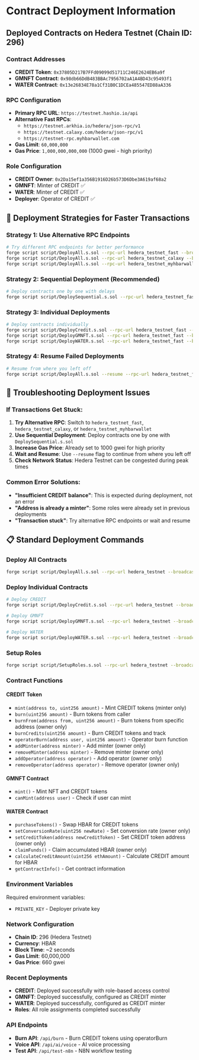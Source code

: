 # Contract Deployment Information

## Deployed Contracts on Hedera Testnet (Chain ID: 296)

### Contract Addresses

- **CREDIT Token**: `0x37805D217B7FFd09099d51711C246E2624EB6a9f`
- **GMNFT Contract**: `0x98db66DdB483BBAc7956702aA1A4BD43c95493f1`
- **WATER Contract**: `0x13e26834E78a1Cf31B0C1DCEa485547ED88aA336`

### RPC Configuration

- **Primary RPC URL**: `https://testnet.hashio.io/api`
- **Alternative Fast RPCs**:
  - `https://testnet.arkhia.io/hedera/json-rpc/v1`
  - `https://testnet.calaxy.com/hedera/json-rpc/v1`
  - `https://testnet-rpc.myhbarwallet.com`
- **Gas Limit**: `60,000,000`
- **Gas Price**: `1,000,000,000,000` (1000 gwei - high priority)

### Role Configuration

- **CREDIT Owner**: `0x2Da15ef1a356B1916D26b573D6Dbe3A619af68a2`
- **GMNFT**: Minter of CREDIT ✅
- **WATER**: Minter of CREDIT ✅
- **Deployer**: Operator of CREDIT ✅

## 🚀 Deployment Strategies for Faster Transactions

### Strategy 1: Use Alternative RPC Endpoints
```bash
# Try different RPC endpoints for better performance
forge script script/DeployAll.s.sol --rpc-url hedera_testnet_fast --broadcast --gas-limit 60000000
forge script script/DeployAll.s.sol --rpc-url hedera_testnet_calaxy --broadcast --gas-limit 60000000
forge script script/DeployAll.s.sol --rpc-url hedera_testnet_myhbarwallet --broadcast --gas-limit 60000000
```

### Strategy 2: Sequential Deployment (Recommended)
```bash
# Deploy contracts one by one with delays
forge script script/DeploySequential.s.sol --rpc-url hedera_testnet_fast --broadcast --gas-limit 60000000
```

### Strategy 3: Individual Deployments
```bash
# Deploy contracts individually
forge script script/DeployCredit.s.sol --rpc-url hedera_testnet_fast --broadcast --gas-limit 60000000
forge script script/DeployGMNFT.s.sol --rpc-url hedera_testnet_fast --broadcast --gas-limit 60000000
forge script script/DeployWATER.s.sol --rpc-url hedera_testnet_fast --broadcast --gas-limit 60000000
```

### Strategy 4: Resume Failed Deployments
```bash
# Resume from where you left off
forge script script/DeployAll.s.sol --resume --rpc-url hedera_testnet_fast --broadcast --gas-limit 60000000
```

## 🔧 Troubleshooting Deployment Issues

### If Transactions Get Stuck:
1. **Try Alternative RPC**: Switch to `hedera_testnet_fast`, `hedera_testnet_calaxy`, or `hedera_testnet_myhbarwallet`
2. **Use Sequential Deployment**: Deploy contracts one by one with `DeploySequential.s.sol`
3. **Increase Gas Price**: Already set to 1000 gwei for high priority
4. **Wait and Resume**: Use `--resume` flag to continue from where you left off
5. **Check Network Status**: Hedera Testnet can be congested during peak times

### Common Error Solutions:
- **"Insufficient CREDIT balance"**: This is expected during deployment, not an error
- **"Address is already a minter"**: Some roles were already set in previous deployments
- **"Transaction stuck"**: Try alternative RPC endpoints or wait and resume

## 📋 Standard Deployment Commands

### Deploy All Contracts
```bash
forge script script/DeployAll.s.sol --rpc-url hedera_testnet --broadcast --gas-limit 60000000
```

### Deploy Individual Contracts
```bash
# Deploy CREDIT
forge script script/DeployCredit.s.sol --rpc-url hedera_testnet --broadcast --gas-limit 60000000

# Deploy GMNFT
forge script script/DeployGMNFT.s.sol --rpc-url hedera_testnet --broadcast --gas-limit 60000000

# Deploy WATER
forge script script/DeployWATER.s.sol --rpc-url hedera_testnet --broadcast --gas-limit 60000000
```

### Setup Roles
```bash
forge script script/SetupRoles.s.sol --rpc-url hedera_testnet --broadcast --gas-limit 60000000
```

### Contract Functions

#### CREDIT Token
- `mint(address to, uint256 amount)` - Mint CREDIT tokens (minter only)
- `burn(uint256 amount)` - Burn tokens from caller
- `burnFrom(address from, uint256 amount)` - Burn tokens from specific address (owner only)
- `burnCredits(uint256 amount)` - Burn CREDIT tokens and track
- `operatorBurn(address user, uint256 amount)` - Operator burn function
- `addMinter(address minter)` - Add minter (owner only)
- `removeMinter(address minter)` - Remove minter (owner only)
- `addOperator(address operator)` - Add operator (owner only)
- `removeOperator(address operator)` - Remove operator (owner only)

#### GMNFT Contract
- `mint()` - Mint NFT and CREDIT tokens
- `canMint(address user)` - Check if user can mint

#### WATER Contract
- `purchaseTokens()` - Swap HBAR for CREDIT tokens
- `setConversionRate(uint256 newRate)` - Set conversion rate (owner only)
- `setCreditToken(address newCreditToken)` - Set CREDIT token address (owner only)
- `claimFunds()` - Claim accumulated HBAR (owner only)
- `calculateCreditAmount(uint256 ethAmount)` - Calculate CREDIT amount for HBAR
- `getContractInfo()` - Get contract information

### Environment Variables

Required environment variables:
- `PRIVATE_KEY` - Deployer private key

### Network Configuration

- **Chain ID**: 296 (Hedera Testnet)
- **Currency**: HBAR
- **Block Time**: ~2 seconds
- **Gas Limit**: 60,000,000
- **Gas Price**: 660 gwei

### Recent Deployments

- **CREDIT**: Deployed successfully with role-based access control
- **GMNFT**: Deployed successfully, configured as CREDIT minter
- **WATER**: Deployed successfully, configured as CREDIT minter
- **Roles**: All role assignments completed successfully

### API Endpoints

- **Burn API**: `/api/burn` - Burn CREDIT tokens using operatorBurn
- **Voice API**: `/api/ai/voice` - AI voice processing
- **Test API**: `/api/test-n8n` - N8N workflow testing 